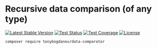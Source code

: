 # Recursive data comparison (of any type)

[![Latest Stable Version](https://poser.pugx.org/tonybogdanov/data-comparator/v/stable)](https://packagist.org/packages/tonybogdanov/data-comparator)
[![Test Status](https://github.com/TonyBogdanov/data-comparator/workflows/build/badge.svg)](https://tonybogdanov.github.io/data-comparator)
[![Test Coverage](https://tonybogdanov.github.io/data-comparator/coverage.svg)](https://tonybogdanov.github.io/data-comparator)
[![License](https://poser.pugx.org/tonybogdanov/data-comparator/license)](https://packagist.org/packages/tonybogdanov/data-comparator)

```bash
composer require tonybogdanov/data-comparator
```
